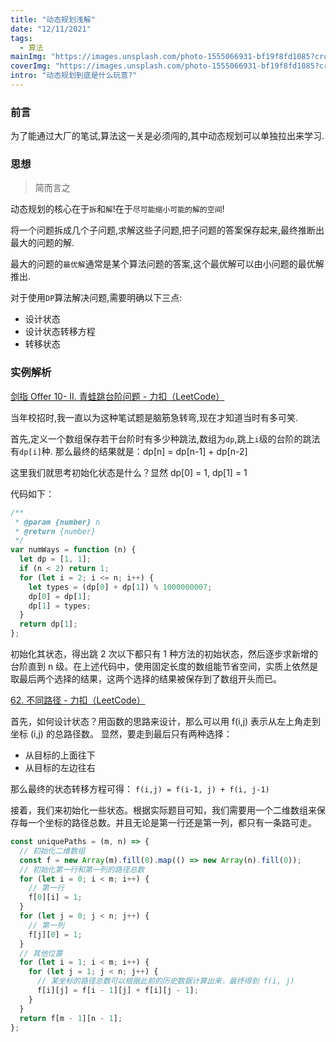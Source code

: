 ```yaml
---
title: "动态规划浅解"
date: "12/11/2021"
tags:
  - 算法
mainImg: "https://images.unsplash.com/photo-1555066931-bf19f8fd1085?crop=entropy&cs=tinysrgb&fit=max&fm=jpg&ixid=MnwxNjUyNjZ8MHwxfHJhbmRvbXx8fHx8fHx8fDE2MzkyMTEzNDE&ixlib=rb-1.2.1&q=80&w=1080"
coverImg: "https://images.unsplash.com/photo-1555066931-bf19f8fd1085?crop=entropy&cs=tinysrgb&fit=max&fm=jpg&ixid=MnwxNjUyNjZ8MHwxfHJhbmRvbXx8fHx8fHx8fDE2MzkyMTEzNDE&ixlib=rb-1.2.1&q=80&w=400"
intro: "动态规划到底是什么玩意?"
---
```


### 前言

为了能通过大厂的笔试,算法这一关是必须闯的,其中动态规划可以单独拉出来学习.

### 思想

> 简而言之

动态规划的核心在于`拆`和`解`!在于`尽可能缩小可能的解的空间`!

将一个问题拆成几个子问题,求解这些子问题,把子问题的答案保存起来,最终推断出最大的问题的解.

最大的问题的`最优解`通常是某个算法问题的答案,这个最优解可以由小问题的最优解推出.

对于使用`DP`算法解决问题,需要明确以下三点:

- 设计状态
- 设计状态转移方程
- 转移状态

### 实例解析

[剑指 Offer 10- II. 青蛙跳台阶问题 - 力扣（LeetCode）](https://leetcode-cn.com/problems/qing-wa-tiao-tai-jie-wen-ti-lcof/)

当年校招时,我一直以为这种笔试题是脑筋急转弯,现在才知道当时有多可笑.

首先,定义一个数组保存若干台阶时有多少种跳法,数组为`dp`,跳上`i`级的台阶的跳法有`dp[i]`种.
那么最终的结果就是：dp[n] = dp[n-1] + dp[n-2]

这里我们就思考初始化状态是什么？显然 dp[0] = 1, dp[1] = 1

代码如下：

```js
/**
 * @param {number} n
 * @return {number}
 */
var numWays = function (n) {
  let dp = [1, 1];
  if (n < 2) return 1;
  for (let i = 2; i <= n; i++) {
    let types = (dp[0] + dp[1]) % 1000000007;
    dp[0] = dp[1];
    dp[1] = types;
  }
  return dp[1];
};
```

初始化其状态，得出跳 2 次以下都只有 1 种方法的初始状态，然后逐步求新增的台阶直到 n 级。在上述代码中，使用固定长度的数组能节省空间，实质上依然是取最后两个选择的结果，这两个选择的结果被保存到了数组开头而已。

[62. 不同路径 - 力扣（LeetCode）](https://leetcode-cn.com/problems/unique-paths/)

首先，如何设计状态？用函数的思路来设计，那么可以用 f(i,j) 表示从左上角走到坐标 (i,j) 的总路径数。
显然，要走到最后只有两种选择：

- 从目标的上面往下
- 从目标的左边往右

那么最终的状态转移方程可得：
`f(i,j) = f(i-1, j) + f(i, j-1)`

接着，我们来初始化一些状态。根据实际题目可知，我们需要用一个二维数组来保存每一个坐标的路径总数。并且无论是第一行还是第一列，都只有一条路可走。

```js
const uniquePaths = (m, n) => {
  // 初始化二维数组
  const f = new Array(m).fill(0).map(() => new Array(n).fill(0));
  // 初始化第一行和第一列的路径总数
  for (let i = 0; i < m; i++) {
    // 第一行
    f[0][i] = 1;
  }
  for (let j = 0; j < n; j++) {
    // 第一列
    f[j][0] = 1;
  }
  // 其他位置
  for (let i = 1; i < m; i++) {
    for (let j = 1; j < n; j++) {
      // 某坐标的路径总数可以根据此前的历史数据计算出来，最终得到 f(i, j)
      f[i][j] = f[i - 1][j] + f[i][j - 1];
    }
  }
  return f[m - 1][n - 1];
};
```
